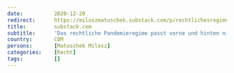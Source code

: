 ```yaml
---
date:          2020-12-20
redirect:      https://miloszmatuschek.substack.com/p/rechtlichesregimevorschau
title:         substack.com
subtitle:      'Das rechtliche Pandemieregime passt vorne und hinten nicht'
country:       COM
persons:       [Matuschek Milosz]
categories:    [Recht]
tags:          []
---
```


